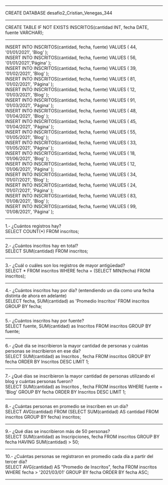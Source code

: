 <hr>
CREATE DATABASE desafio2_Cristian_Venegas_344 <br>
<hr>
CREATE TABLE IF NOT EXISTS INSCRITOS(cantidad INT, fecha DATE, fuente VARCHAR); <br>
<hr>
INSERT INTO INSCRITOS(cantidad, fecha, fuente) VALUES ( 44, '01/01/2021', 'Blog' ); <br>
INSERT INTO INSCRITOS(cantidad, fecha, fuente) VALUES ( 56, '01/01/2021','Página' ); <br>
INSERT INTO INSCRITOS(cantidad, fecha, fuente) VALUES ( 39, '01/02/2021', 'Blog' ); <br>
INSERT INTO INSCRITOS(cantidad, fecha, fuente) VALUES ( 81, '01/02/2021', 'Página' ); <br>
INSERT INTO INSCRITOS(cantidad, fecha, fuente) VALUES ( 12, '01/03/2021', 'Blog' ); <br>
INSERT INTO INSCRITOS(cantidad, fecha, fuente) VALUES ( 91, '01/03/2021', 'Página' ); <br>
INSERT INTO INSCRITOS(cantidad, fecha, fuente) VALUES ( 48, '01/04/2021', 'Blog' ); <br>
INSERT INTO INSCRITOS(cantidad, fecha, fuente) VALUES ( 45, '01/04/2021', 'Página' ); <br>
INSERT INTO INSCRITOS(cantidad, fecha, fuente) VALUES ( 55, '01/05/2021', 'Blog' ); <br>
INSERT INTO INSCRITOS(cantidad, fecha, fuente) VALUES ( 33, '01/05/2021', 'Página' ); <br>
INSERT INTO INSCRITOS(cantidad, fecha, fuente) VALUES ( 18, '01/06/2021', 'Blog' ); <br>
INSERT INTO INSCRITOS(cantidad, fecha, fuente) VALUES ( 12, '01/06/2021', 'Página' ); <br>
INSERT INTO INSCRITOS(cantidad, fecha, fuente) VALUES ( 34, '01/07/2021', 'Blog' ); <br>
INSERT INTO INSCRITOS(cantidad, fecha, fuente) VALUES ( 24, '01/07/2021', 'Página' ); <br>
INSERT INTO INSCRITOS(cantidad, fecha, fuente) VALUES ( 83, '01/08/2021', 'Blog' ); <br>
INSERT INTO INSCRITOS(cantidad, fecha, fuente) VALUES ( 99, '01/08/2021', 'Página' ); <br>
<hr>
1.- ¿Cuántos registros hay? <br>
SELECT COUNT(*) FROM inscritos; <br>
<hr>
2.- ¿Cuántos inscritos hay en total? <br>
SELECT SUM(cantidad) FROM inscritos; <br>
 <hr>
3.- ¿Cuál o cuáles son los registros de mayor antigüedad?  <br>
SELECT * FROM inscritos WHERE fecha = (SELECT MIN(fecha) FROM inscritos); <br>
 <hr>
4.- ¿Cuántos inscritos hay por día? (entendiendo un día como una fecha distinta de ahora en adelante)  <br>
SELECT fecha, SUM(cantidad) as 'Promedio Inscritos' FROM inscritos GROUP BY fecha;
 <hr>
5.- ¿Cuántos inscritos hay por fuente?  <br>
SELECT fuente, SUM(cantidad) as Inscritos FROM inscritos GROUP BY fuente; <br>
 <hr>
6.- ¿Qué día se inscribieron la mayor cantidad de personas y cuántas personas se inscribieron en ese día? <br>
SELECT SUM(cantidad) as Inscritos , fecha FROM inscritos GROUP BY fecha ORDER BY Inscritos DESC LIMIT 1; <br>
 <hr>
7.- ¿Qué días se inscribieron la mayor cantidad de personas utilizando el blog y cuántas personas fueron? <br>
SELECT SUM(cantidad) as Inscritos , fecha FROM inscritos WHERE fuente = 'Blog' GROUP BY fecha ORDER BY Inscritos DESC LIMIT 1;  <br>
 <hr>
8.- ¿Cuántas personas en promedio se inscriben en un día?  <br>
SELECT AVG(cantidad) FROM (SELECT SUM(cantidad) AS cantidad FROM inscritos GROUP BY fecha) inscritos;  <br>
 <hr>
9.- ¿Qué días se inscribieron más de 50 personas?  <br>
SELECT SUM(cantidad) as Inscripciones, fecha FROM inscritos GROUP BY fecha HAVING SUM(cantidad) > 50;  <br>
 <hr>
10.- ¿Cuántas personas se registraron en promedio cada día a partir del tercer día?  <br>
SELECT AVG(cantidad) AS "Promedio de Inscritos", fecha FROM inscritos WHERE fecha > '2021/03/01' GROUP BY fecha ORDER BY fecha ASC; <br>
<hr>
